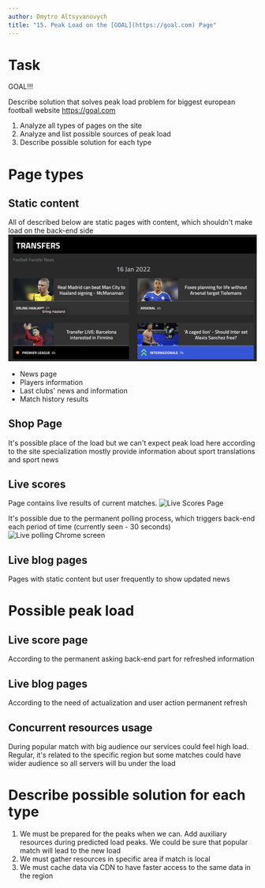 ```yaml
---
author: Dmytro Altsyvanovych
title: "15. Peak Load on the [GOAL](https://goal.com) Page"
---
```


# Task

GOAL!!!

Describe solution that solves peak load problem for biggest european
football website <https://goal.com>

1.  Analyze all types of pages on the site
2.  Analyze and list possible sources of peak load
3.  Describe possible solution for each type

# Page types

## Static content

All of described below are static pages with content, which shouldn\'t
make load on the back-end side ![Static Page](resources/static-page.png)

-   News page
-   Players information
-   Last clubs\' news and information
-   Match history results

## Shop Page

It\'s possible place of the load but we can\'t expect peak load here
according to the site specialization mostly provide information about
sport translations and sport news

## Live scores

Page contains live results of current matches. ![Live Scores
Page](resources/live-scores-page.png)

It\'s possible due to the permanent polling process, which triggers
back-end each period of time (currently seen - 30 seconds) ![Live
polling Chrome screen](resources/live-polling.png)

## Live blog pages

Pages with static content but user frequently to show updated news

# Possible peak load

## Live score page

According to the permanent asking back-end part for refreshed
information

## Live blog pages

According to the need of actualization and user action permanent refresh

## Concurrent resources usage

During popular match with big audience our services could feel high
load. Regular, it\'s related to the specific region but some matches
could have wider audience so all servers will bu under the load

# Describe possible solution for each type

1.  We must be prepared for the peaks when we can. Add auxiliary
    resources during predicted load peaks. We could be sure that popular
    match will lead to the new load
2.  We must gather resources in specific area if match is local
3.  We must cache data via CDN to have faster access to the same data in
    the region
